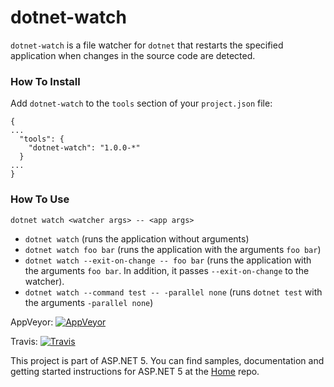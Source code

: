 dotnet-watch
===
`dotnet-watch` is a file watcher for `dotnet` that restarts the specified application when changes in the source code are detected.

### How To Install

Add `dotnet-watch` to the `tools` section of your `project.json` file:

```
{
...
  "tools": {
    "dotnet-watch": "1.0.0-*"
  }
...
}
```

### How To Use

```dotnet watch <watcher args> -- <app args>```

- `dotnet watch` (runs the application without arguments)
- `dotnet watch foo bar` (runs the application with the arguments `foo bar`)
- `dotnet watch --exit-on-change -- foo bar` (runs the application with the arguments `foo bar`. In addition, it passes `--exit-on-change` to the watcher).
- `dotnet watch --command test -- -parallel none` (runs `dotnet test` with the arguments `-parallel none`)

AppVeyor: [![AppVeyor](https://ci.appveyor.com/api/projects/status/fxhto3omtehio3aj/branch/dev?svg=true)](https://ci.appveyor.com/project/aspnetci/dnx-watch/branch/dev)

Travis:   [![Travis](https://travis-ci.org/aspnet/dotnet-watch.svg?branch=dev)](https://travis-ci.org/aspnet/dotnet-watch)


This project is part of ASP.NET 5. You can find samples, documentation and getting started instructions for ASP.NET 5 at the [Home](https://github.com/aspnet/home) repo.
